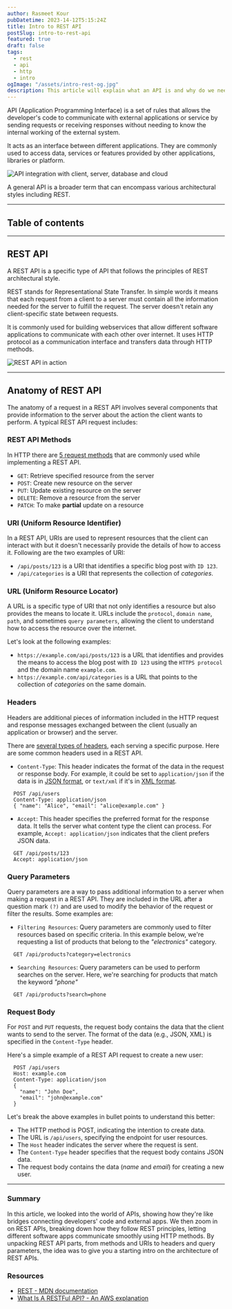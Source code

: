```yaml
---
author: Rasmeet Kour
pubDatetime: 2023-14-12T5:15:24Z
title: Intro to REST API
postSlug: intro-to-rest-api
featured: true
draft: false
tags:
  - rest
  - api
  - http
  - intro
ogImage: "/assets/intro-rest-og.jpg"
description: This article will explain what an API is and why do we need REST APIs for.
---
```


API (Application Programming Interface) is a set of rules that allows the developer's code to communicate with external applications or service by sending requests or receiving responses without needing to know the internal working of the external system.

It acts as an interface between different applications. They are commonly used to access data, services or features provided by other applications, libraries or platform.

![API integration with client, server, database and cloud](/assets/api.jpg)

A general API is a broader term that can encompass various architectural styles including REST.

---

## Table of contents

---

## REST API

A REST API is a specific type of API that follows the principles of REST architectural style.

REST stands for Representational State Transfer. In simple words it means that each request from a client to a server must contain all the information needed for the server to fulfill the request. The server doesn't retain any client-specific state between requests.

It is commonly used for building webservices that allow different software applications to communicate with each other over internet. It uses HTTP protocol as a communication interface and transfers data through HTTP methods.

![REST API in action](/assets/rest-api.jpg)

---

## Anatomy of REST API

The anatomy of a request in a REST API involves several components that provide information to the server about the action the client wants to perform. A typical REST API request includes:

### REST API Methods

In HTTP there are [5 request methods](https://developer.mozilla.org/en-US/docs/Web/HTTP/Methods) that are commonly used while implementing a REST API.

- `GET`: Retrieve specified resource from the server
- `POST`: Create new resource on the server
- `PUT`: Update existing resource on the server
- `DELETE`: Remove a resource from the server
- `PATCH`: To make **partial** update on a resource

### URI (Uniform Resource Identifier)

In a REST API, URIs are used to represent resources that the client can interact with but it doesn't necessarily provide the details of how to access it. Following are the two examples of URI:

- `/api/posts/123` is a URI that identifies a specific blog post with `ID 123`.
- `/api/categories` is a URI that represents the collection of _categories_.

### URL (Uniform Resource Locator)

A URL is a specific type of URI that not only identifies a resource but also provides the means to locate it. URLs include the `protocol`, `domain name`, `path`, and sometimes `query parameters`, allowing the client to understand how to access the resource over the internet.

Let's look at the following examples:

- `https://example.com/api/posts/123` is a URL that identifies and provides the means to access the blog post with `ID 123` using the `HTTPS protocol` and the domain name `example.com`.
- `https://example.com/api/categories` is a URL that points to the collection of _categories_ on the same domain.

### Headers

Headers are additional pieces of information included in the HTTP request and response messages exchanged between the client (usually an application or browser) and the server.

There are [several types of headers](https://developer.mozilla.org/en-US/docs/Web/HTTP/Headers), each serving a specific purpose. Here are some common headers used in a REST API.

- `Content-Type`: This header indicates the format of the data in the request or response body. For example, it could be set to `application/json` if the data is in [JSON format](https://developer.mozilla.org/en-US/docs/Web/JavaScript/Reference/Global_Objects/JSON), or `text/xml` if it's in [XML format](https://developer.mozilla.org/en-US/docs/Web/XML/XML_introduction).

```
  POST /api/users
  Content-Type: application/json
  { "name": "Alice", "email": "alice@example.com" }
```

- `Accept`: This header specifies the preferred format for the response data. It tells the server what content type the client can process. For example, `Accept: application/json` indicates that the client prefers JSON data.

```
  GET /api/posts/123
  Accept: application/json
```

### Query Parameters

Query parameters are a way to pass additional information to a server when making a request in a REST API. They are included in the URL after a question mark `(?)` and are used to modify the behavior of the request or filter the results.
Some examples are:

- `Filtering Resources`: Query parameters are commonly used to filter resources based on specific criteria. In this example below, we're requesting a list of products that belong to the _"electronics"_ category.

```
  GET /api/products?category=electronics
```

- `Searching Resources`: Query parameters can be used to perform searches on the server. Here, we're searching for products that match the keyword _"phone"_

```
  GET /api/products?search=phone
```

### Request Body

For `POST` and `PUT` requests, the request body contains the data that the client wants to send to the server. The format of the data (e.g., JSON, XML) is specified in the `Content-Type` header.

Here's a simple example of a REST API request to create a new user:

```
  POST /api/users
  Host: example.com
  Content-Type: application/json
  {
    "name": "John Doe",
    "email": "john@example.com"
  }
```

Let's break the above examples in bullet points to understand this better:

- The HTTP method is POST, indicating the intention to create data.
- The URL is `/api/users`, specifying the endpoint for user resources.
- The `Host` header indicates the server where the request is sent.
- The `Content-Type` header specifies that the request body contains JSON data.
- The request body contains the data (_name_ and _email_) for creating a new user.

---

### Summary

In this article, we looked into the world of APIs, showing how they're like bridges connecting developers' code and external apps. We then zoom in on REST APIs, breaking down how they follow REST principles, letting different software apps communicate smoothly using HTTP methods. By unpacking REST API parts, from methods and URIs to headers and query parameters, the idea was to give you a starting intro on the architecture of REST APIs.

### Resources

- [REST - MDN documentation](https://developer.mozilla.org/en-US/docs/Glossary/REST)
- [What Is A RESTFul API? - An AWS explanation](https://aws.amazon.com/what-is/restful-api/)
